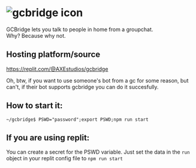 # ![gcbridge icon](https://u.cubeupload.com/AXE_IMG3/costume4.png)

GCBridge lets you talk to people in home from a groupchat. <br>
Why? Because why not.

## Hosting platform/source
https://replit.com/@AXEstudios/gcbridge

Oh, btw, if you want to use someone's bot from a gc for some reason,
but can't, if their bot supports gcbridge you can do it succesfully.

## How to start it:
```
~/gcbridge$ PSWD="password";export PSWD;npm run start
```
## If you are using replit:
You can create a secret for the PSWD variable.
Just set the data in the `run` object in your replit config file to `npm run start`
